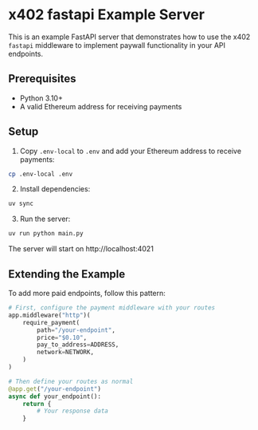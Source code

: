 # x402 fastapi Example Server

This is an example FastAPI server that demonstrates how to use the x402 `fastapi` middleware to implement paywall functionality in your API endpoints.

## Prerequisites

- Python 3.10+
- A valid Ethereum address for receiving payments

## Setup

1. Copy `.env-local` to `.env` and add your Ethereum address to receive payments:

```bash
cp .env-local .env
```

2. Install dependencies:
```bash
uv sync
```

3. Run the server:
```bash
uv run python main.py
```

The server will start on http://localhost:4021

## Extending the Example

To add more paid endpoints, follow this pattern:

```python
# First, configure the payment middleware with your routes
app.middleware("http")(
    require_payment(
        path="/your-endpoint",
        price="$0.10",
        pay_to_address=ADDRESS,
        network=NETWORK,
    )
)

# Then define your routes as normal
@app.get("/your-endpoint")
async def your_endpoint():
    return {
        # Your response data
    }
```
